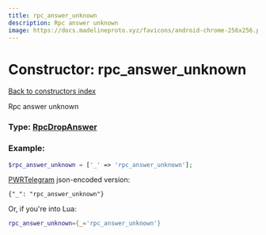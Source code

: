 ```yaml
---
title: rpc_answer_unknown
description: Rpc answer unknown
image: https://docs.madelineproto.xyz/favicons/android-chrome-256x256.png
---
```

# Constructor: rpc\_answer\_unknown  
[Back to constructors index](index.md)



Rpc answer unknown




### Type: [RpcDropAnswer](../types/RpcDropAnswer.md)


### Example:

```php
$rpc_answer_unknown = ['_' => 'rpc_answer_unknown'];
```  

[PWRTelegram](https://pwrtelegram.xyz) json-encoded version:

```
{"_": "rpc_answer_unknown"}
```


Or, if you're into Lua:

```lua
rpc_answer_unknown={_='rpc_answer_unknown'}

```


